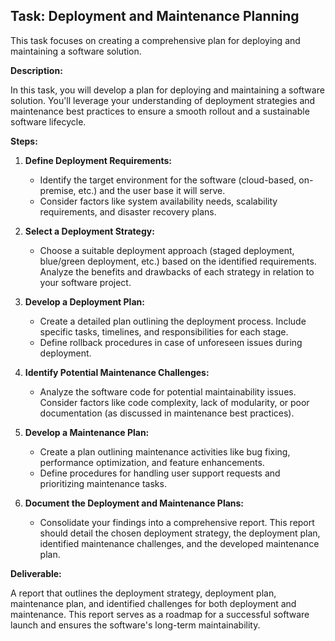 ## Task:  Deployment and Maintenance Planning

This task focuses on creating a comprehensive plan for deploying and maintaining a software solution.

**Description:**

In this task, you will develop a plan for deploying and maintaining a software solution. You'll leverage your understanding of deployment strategies and maintenance best practices to ensure a smooth rollout and a sustainable software lifecycle.

**Steps:**

1. **Define Deployment Requirements:**
   * Identify the target environment for the software (cloud-based, on-premise, etc.) and the user base it will serve.
   * Consider factors like system availability needs, scalability requirements, and disaster recovery plans.

2. **Select a Deployment Strategy:**
   * Choose a suitable deployment approach (staged deployment, blue/green deployment, etc.) based on the identified requirements. Analyze the benefits and drawbacks of each strategy in relation to your software project.

3. **Develop a Deployment Plan:**
   * Create a detailed plan outlining the deployment process. Include specific tasks, timelines, and responsibilities for each stage. 
   * Define rollback procedures in case of unforeseen issues during deployment.

4. **Identify Potential Maintenance Challenges:**
   * Analyze the software code for potential maintainability issues. Consider factors like code complexity, lack of modularity, or poor documentation (as discussed in maintenance best practices).

5. **Develop a Maintenance Plan:**
   * Create a plan outlining maintenance activities like bug fixing, performance optimization, and feature enhancements. 
   * Define procedures for handling user support requests and prioritizing maintenance tasks.

6. **Document the Deployment and Maintenance Plans:**
   * Consolidate your findings into a comprehensive report. This report should detail the chosen deployment strategy, the deployment plan, identified maintenance challenges, and the developed maintenance plan.

**Deliverable:**

A report that outlines the deployment strategy, deployment plan, maintenance plan, and identified challenges for both deployment and maintenance. This report serves as a roadmap for a successful software launch and ensures the software's long-term maintainability. 